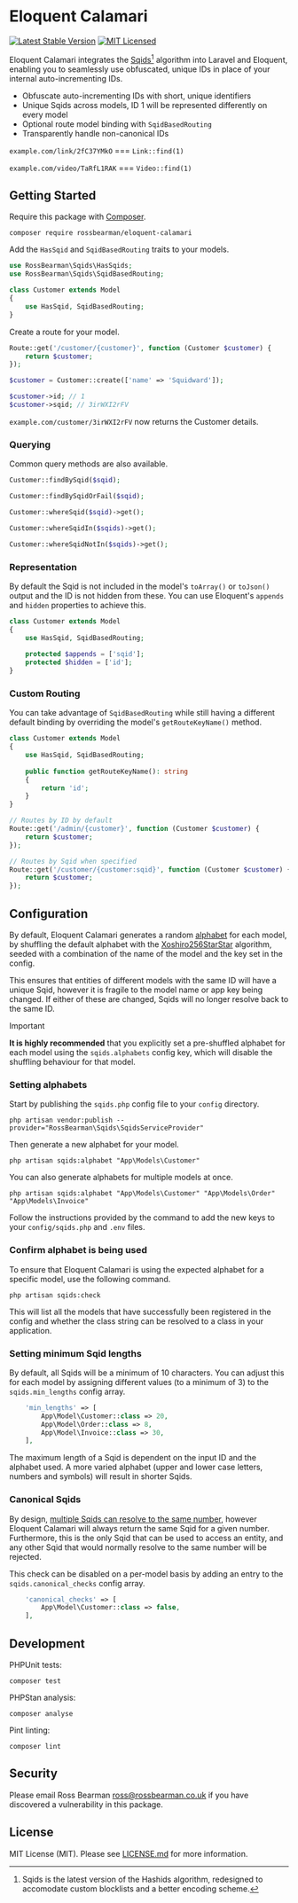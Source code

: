 # Eloquent Calamari

[![Latest Stable Version](https://poser.pugx.org/rossbearman/eloquent-calamari/v/stable?style=flat-square)](https://packagist.org/packages/rossbearman/eloquent-calamari)
[![MIT Licensed](https://img.shields.io/badge/license-MIT-brightgreen.svg?style=flat-square)](LICENSE)

Eloquent Calamari integrates the [Sqids](https://sqids.org/php)[^1] algorithm into Laravel and Eloquent, enabling you to seamlessly use obfuscated, unique IDs in place of your internal auto-incrementing IDs.

- Obfuscate auto-incrementing IDs with short, unique identifiers
- Unique Sqids across models, ID 1 will be represented differently on every model
- Optional route model binding with `SqidBasedRouting`
- Transparently handle non-canonical IDs

`example.com/link/2fC37YMkO` === `Link::find(1)`

`example.com/video/TaRfL1RAK` === `Video::find(1)`

## Getting Started

Require this package with [Composer](https://getcomposer.org/).

`composer require rossbearman/eloquent-calamari`

Add the `HasSqid` and `SqidBasedRouting` traits to your models.

```php
use RossBearman\Sqids\HasSqids;
use RossBearman\Sqids\SqidBasedRouting;

class Customer extends Model
{
    use HasSqid, SqidBasedRouting;
}
```

Create a route for your model.
```php
Route::get('/customer/{customer}', function (Customer $customer) {
    return $customer;
});
```

```php
$customer = Customer::create(['name' => 'Squidward']);

$customer->id; // 1
$customer->sqid; // 3irWXI2rFV
```

`example.com/customer/3irWXI2rFV` now returns the Customer details.

### Querying
Common query methods are also available.

```php
Customer::findBySqid($sqid);

Customer::findBySqidOrFail($sqid);

Customer::whereSqid($sqid)->get();

Customer::whereSqidIn($sqids)->get();

Customer::whereSqidNotIn($sqids)->get();
```

### Representation

By default the Sqid is not included in the model's `toArray()` or `toJson()` output and the ID is not hidden from these. You can use Eloquent's `appends` and `hidden` properties to achieve this.

```php
class Customer extends Model
{
    use HasSqid, SqidBasedRouting;
    
    protected $appends = ['sqid'];
    protected $hidden = ['id'];
}
```

### Custom Routing
You can take advantage of `SqidBasedRouting` while still having a different default binding by overriding the model's `getRouteKeyName()` method.
```php
class Customer extends Model
{
    use HasSqid, SqidBasedRouting;
    
    public function getRouteKeyName(): string
    {
        return 'id';
    }
}
```

```php
// Routes by ID by default
Route::get('/admin/{customer}', function (Customer $customer) {
    return $customer;
});

// Routes by Sqid when specified
Route::get('/customer/{customer:sqid}', function (Customer $customer) {
    return $customer;
});
```


## Configuration

By default, Eloquent Calamari generates a random [alphabet](https://sqids.org/faq#unique) for each model, by shuffling the default alphabet with the [Xoshiro256StarStar](https://www.php.net/manual/en/class.random-engine-xoshiro256starstar.php) algorithm, seeded with a combination of the name of the model and the key set in the config. 

This ensures that entities of different models with the same ID will have a unique Sqid, however it is fragile to the model name or app key being changed. If either of these are changed, Sqids will no longer resolve back to the same ID.

> [!IMPORTANT]
> **It is highly recommended** that you explicitly set a pre-shuffled alphabet for each model using the `sqids.alphabets` config key, which will disable the shuffling behaviour for that model.

### Setting alphabets
Start by publishing the `sqids.php` config file to your `config` directory. 

```shell
php artisan vendor:publish --provider="RossBearman\Sqids\SqidsServiceProvider"
```

Then generate a new alphabet for your model.

```shell
php artisan sqids:alphabet "App\Models\Customer"
```

You can also generate alphabets for multiple models at once.

```shell
php artisan sqids:alphabet "App\Models\Customer" "App\Models\Order" "App\Models\Invoice"
```

Follow the instructions provided by the command to add the new keys to your `config/sqids.php` and `.env` files.

### Confirm alphabet is being used

To ensure that Eloquent Calamari is using the expected alphabet for a specific model, use the following command.

```shell
php artisan sqids:check
```

This will list all the models that have successfully been registered in the config and whether the class string can be resolved to a class in your application.

### Setting minimum Sqid lengths

By default, all Sqids will be a minimum of 10 characters. You can adjust this for each model by assigning different values (to a minimum of 3) to the `sqids.min_lengths` config array. 

```php
    'min_lengths' => [
        App\Model\Customer::class => 20,
        App\Model\Order::class => 8,
        App\Model\Invoice::class => 30,
    ],
```

The maximum length of a Sqid is dependent on the input ID and the alphabet used. A more varied alphabet (upper and lower case letters, numbers and symbols) will result in shorter Sqids.

### Canonical Sqids
By design, [multiple Sqids can resolve to the same number](https://sqids.org/faq#collisions), however Eloquent Calamari will always return the same Sqid for a given number. Furthermore, this is the only Sqid that can be used to access an entity, and any other Sqid that would normally resolve to the same number will be rejected.

This check can be disabled on a per-model basis by adding an entry to the `sqids.canonical_checks` config array.

```php
    'canonical_checks' => [
        App\Model\Customer::class => false,
    ],
```

## Development
PHPUnit tests:

```shell
composer test
```

PHPStan analysis:

```shell
composer analyse
```

Pint linting:

```shell
composer lint
```

## Security

Please email Ross Bearman <ross@rossbearman.co.uk> if you have discovered a vulnerability in this package.

## License

MIT License (MIT). Please see [LICENSE.md](LICENSE.md) for more information.

[^1]: Sqids is the latest version of the Hashids algorithm, redesigned to accomodate custom blocklists and a better encoding scheme.
